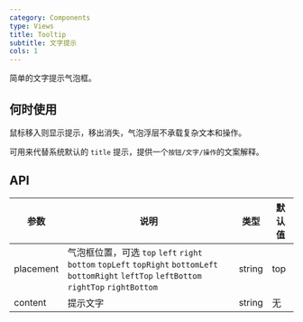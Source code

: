 ```yaml
---
category: Components
type: Views
title: Tooltip
subtitle: 文字提示
cols: 1
---
```


简单的文字提示气泡框。

## 何时使用

鼠标移入则显示提示，移出消失，气泡浮层不承载复杂文本和操作。

可用来代替系统默认的 `title` 提示，提供一个`按钮/文字/操作`的文案解释。

## API

| 参数      | 说明                                     | 类型       | 默认值 |
|-----------|------------------------------------------|------------|--------|
| placement | 气泡框位置，可选 `top` `left` `right` `bottom` `topLeft` `topRight` `bottomLeft` `bottomRight` `leftTop` `leftBottom` `rightTop` `rightBottom` | string     | top    |
| content     | 提示文字                                 | string | 无     |

